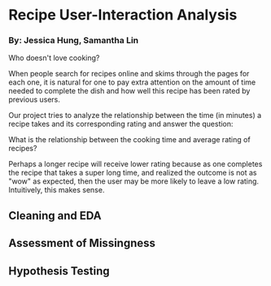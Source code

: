 # Recipe User-Interaction Analysis
### By: Jessica Hung, Samantha Lin

Who doesn't love cooking?

When people search for recipes online and skims through the pages for each one, it is natural for one to pay extra attention on the amount of time needed to complete the dish and how well this recipe has been rated by previous users. 

Our project tries to analyze the relationship between the time (in minutes) a recipe takes and its corresponding rating and answer the question:

What is the relationship between the cooking time and average rating of recipes?

Perhaps a longer recipe will receive lower rating because as one completes the recipe that takes a super long time, and realized the outcome is not as "wow" as expected, then the user may be more likely to leave a low rating. Intuitively, this makes sense. 


## Cleaning and EDA


## Assessment of Missingness


## Hypothesis Testing